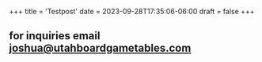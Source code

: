 +++
title = 'Testpost'
date = 2023-09-28T17:35:06-06:00
draft = false
+++

## for inquiries email joshua@utahboardgametables.com
